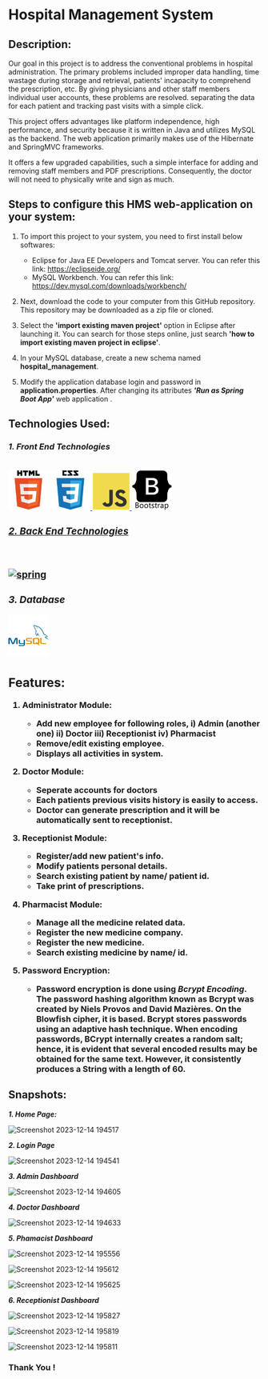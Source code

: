 # Hospital Management System

## **Description:**
   Our goal in this project is to address the conventional problems in hospital administration.  The primary problems included improper data handling, time wastage during storage and retrieval, patients' incapacity to comprehend the prescription, etc. By giving physicians and other staff members individual user accounts, these problems are resolved. separating the data for each patient and tracking past visits with a simple click.
   
   This project offers advantages like platform independence, high performance, and security because it is written in Java and utilizes MySQL as the backend. The web application primarily makes use of the Hibernate and SpringMVC frameworks. 
   
   It offers a few upgraded capabilities, such a simple interface for adding and removing staff members and PDF prescriptions. Consequently, the doctor will not need to physically write and sign as much.  

  
## Steps to configure this HMS web-application on your system:

1. To import this project to your system, you need to first install below softwares: 
   - Eclipse for Java EE Developers and Tomcat server. You can refer this link: https://eclipseide.org/
   - MySQL Workbench. You can refer this link: https://dev.mysql.com/downloads/workbench/

2. Next, download the code to your computer from this GitHub repository. This repository may be downloaded as a zip file or cloned.

3. Select the **'import existing maven project'** option in Eclipse after launching it.
    You can search for those steps online, just search **'how to import existing maven project in eclipse'**. 

4. In your MySQL database, create a new schema named **hospital_management**.

5. Modify the application database login and password in **application.properties**. After changing its attributes _**'Run as Spring Boot App'**_ web application .



## **Technologies Used:**

<h3 align="left"><b><i>1. Front End Technologies </i></b> </h3<p align="left"> 

<br><img src="https://raw.githubusercontent.com/devicons/devicon/master/icons/html5/html5-original-wordmark.svg" alt="html5" width="80" height="80"/> </a> <a href="https://developer.mozilla.org/en-US/docs/Web/JavaScript" target="_blank" rel="noreferrer"> 
<img src="https://raw.githubusercontent.com/devicons/devicon/master/icons/css3/css3-original-wordmark.svg" alt="css3" width="80" height="80"/> </a>  <a href="https://www.w3.org/html/" target="_blank" rel="noreferrer">
<img src="https://raw.githubusercontent.com/devicons/devicon/master/icons/javascript/javascript-original.svg" alt="javascript" width="75" height="75"/> </a>
<a href="https://getbootstrap.com" target="_blank" rel="noreferrer"> <img src="https://raw.githubusercontent.com/devicons/devicon/master/icons/bootstrap/bootstrap-plain-wordmark.svg" alt="bootstrap" width="80" height="80"/> </a> <a href="https://www.w3schools.com/css/" target="_blank" rel="noreferrer">   

  
<h3 align="left"><b><i>2. Back End Technologies </i></b> </h3<p align="left">

<br><p align="left"> <a href="https://spring.io/" target="_blank" rel="noreferrer"> <img src="https://www.vectorlogo.zone/logos/springio/springio-icon.svg" alt="spring" width="80" height="80"/> </a> </p>

<h3 align="left"><b><i>3. Database </i></b> </h3<p align="left">
<br><p align="left"> <a href="https://www.mysql.com/" target="_blank" rel="noreferrer"> <img src="https://raw.githubusercontent.com/devicons/devicon/master/icons/mysql/mysql-original-wordmark.svg" alt="mysql" width="80" height="80"/> </a> </p>



## **Features:**
1. Administrator Module:
      - Add new employee for following roles,
                      i) Admin (another one)
                     ii) Doctor
                    iii) Receptionist
                     iv) Pharmacist
      - Remove/edit existing employee. 
      - Displays all activities in system.
        
2. Doctor Module:
      - Seperate accounts for doctors
      - Each patients previous visits history is easily to access.
      - Doctor can generate prescription and it will be automatically sent to receptionist.
      
3. Receptionist Module:
      - Register/add new patient's info.
      - Modify patients personal details.
      - Search existing patient by name/ patient id.
      - Take print of prescriptions.

4. Pharmacist Module:
      - Manage all the medicine related data.
      - Register the new medicine company.
      - Register the new medicine.
      - Search existing medicine by name/ id.
      
5. Password Encryption:
      - Password encryption is done using *_Bcrypt Encoding_*. The password hashing algorithm known as Bcrypt was created by Niels Provos and David Mazières. On the Blowfish cipher, it is based. Bcrypt stores passwords using an adaptive hash technique. When encoding passwords, BCrypt internally creates a random salt; hence, it is evident that several encoded results may be obtained for the same text. However, it consistently produces a String with a length of 60.
  


## **Snapshots:**

_**1. Home Page:**_

![Screenshot 2023-12-14 194517](https://github.com/s7sidofficial/Hospital_Management_System/assets/144090292/1834d296-8564-43f2-a7fb-c623249cca9f)

_**2. Login Page**_

![Screenshot 2023-12-14 194541](https://github.com/s7sidofficial/Hospital_Management_System/assets/144090292/31f878bb-87c2-4cfe-b55d-b18869ab91bd)

_**3. Admin Dashboard**_

![Screenshot 2023-12-14 194605](https://github.com/s7sidofficial/Hospital_Management_System/assets/144090292/6e75c6ac-5f8f-4c3c-b1d7-07afb7b2851f)

_**4. Doctor Dashboard**_

![Screenshot 2023-12-14 194633](https://github.com/s7sidofficial/Hospital_Management_System/assets/144090292/d2a054d6-2a6c-4dde-84a0-cb8bd6b958b5)

_**5. Phamacist Dashboard**_

![Screenshot 2023-12-14 195556](https://github.com/s7sidofficial/Hospital_Management_System/assets/144090292/ea95eb94-2806-4f28-9688-01b62d4c45c3)

![Screenshot 2023-12-14 195612](https://github.com/s7sidofficial/Hospital_Management_System/assets/144090292/7442f1bd-138d-4997-94b3-ff58a27ec41c)

![Screenshot 2023-12-14 195625](https://github.com/s7sidofficial/Hospital_Management_System/assets/144090292/5eeffe2f-6ddd-4169-9b99-30d605b6a3fc)

_**6. Receptionist Dashboard**_

![Screenshot 2023-12-14 195827](https://github.com/s7sidofficial/Hospital_Management_System/assets/144090292/32d1e5ed-5dee-48b7-b445-49005cec40ba)

![Screenshot 2023-12-14 195819](https://github.com/s7sidofficial/Hospital_Management_System/assets/144090292/5d5ffe1d-4274-4398-8e87-98bff6f01346)

![Screenshot 2023-12-14 195811](https://github.com/s7sidofficial/Hospital_Management_System/assets/144090292/fef2aeca-a66d-4854-b61d-c29b63614980)

### Thank You !
